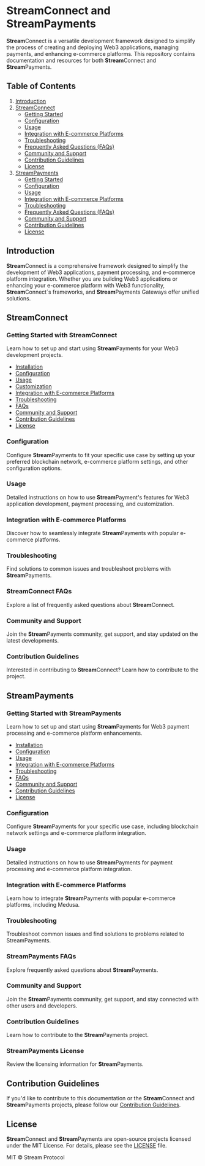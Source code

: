 # StreamConnect and StreamPayments

**Stream**Connect is a versatile development framework designed to simplify the process of creating and deploying Web3 applications, managing payments, and enhancing e-commerce platforms. This repository contains documentation and resources for both **Stream**Connect and **Stream**Payments.

## Table of Contents

1. [Introduction](#introduction)
2. [StreamConnect](#streamconnect)
   - [Getting Started](#getting-started-with-streamconnect)
   - [Configuration](#configuration)
   - [Usage](#usage)
   - [Integration with E-commerce Platforms](#integration-with-e-commerce-platforms)
   - [Troubleshooting](#troubleshooting)
   - [Frequently Asked Questions (FAQs)](#streamconnect-faqs)
   - [Community and Support](#community-and-support)
   - [Contribution Guidelines](#contribution-guidelines)
   - [License](#streamconnect-license)
3. [StreamPayments](#streampayments)
   - [Getting Started](#getting-started-with-streampayments)
   - [Configuration](#configuration-1)
   - [Usage](#usage-1)
   - [Integration with E-commerce Platforms](#integration-with-e-commerce-platforms-1)
   - [Troubleshooting](#troubleshooting-1)
   - [Frequently Asked Questions (FAQs)](#streampayments-faqs)
   - [Community and Support](#community-and-support-1)
   - [Contribution Guidelines](#contribution-guidelines-1)
   - [License](#streampayments-license)

## Introduction

**Stream**Connect is a comprehensive framework designed to simplify the development of Web3 applications, payment processing, and e-commerce platform integration. Whether you are building Web3 applications or enhancing your e-commerce platform with Web3 functionality, **Stream**Connect´s frameworks, and **Stream**Payments Gateways offer unified solutions.

## StreamConnect

### Getting Started with StreamConnect

Learn how to set up and start using **Stream**Payments for your Web3 development projects.

- [Installation](#installation)
- [Configuration](#configuration)
- [Usage](#usage)
- [Customization](#customization)
- [Integration with E-commerce Platforms](#integration-with-e-commerce-platforms)
- [Troubleshooting](#troubleshooting)
- [FAQs](#streamconnect-faqs)
- [Community and Support](#community-and-support)
- [Contribution Guidelines](#contribution-guidelines)
- [License](#streamconnect-license)

### Configuration

Configure **Stream**Payments to fit your specific use case by setting up your preferred blockchain network, e-commerce platform settings, and other configuration options.

### Usage

Detailed instructions on how to use **Stream**Payment's features for Web3 application development, payment processing, and customization.

### Integration with E-commerce Platforms

Discover how to seamlessly integrate **Stream**Payments with popular e-commerce platforms.

### Troubleshooting

Find solutions to common issues and troubleshoot problems with **Stream**Payments.

### StreamConnect FAQs

Explore a list of frequently asked questions about **Stream**Connect.

### Community and Support

Join the **Stream**Payments community, get support, and stay updated on the latest developments.

### Contribution Guidelines

Interested in contributing to **Stream**Connect? Learn how to contribute to the project.

## StreamPayments

### Getting Started with StreamPayments

Learn how to set up and start using **Stream**Payments for Web3 payment processing and e-commerce platform enhancements.

- [Installation](#installation-1)
- [Configuration](#configuration-1)
- [Usage](#usage-1)
- [Integration with E-commerce Platforms](#integration-with-e-commerce-platforms-1)
- [Troubleshooting](#troubleshooting-1)
- [FAQs](#streampayments-faqs)
- [Community and Support](#community-and-support-1)
- [Contribution Guidelines](#contribution-guidelines-1)
- [License](#streampayments-license)

### Configuration

Configure **Stream**Payments for your specific use case, including blockchain network settings and e-commerce platform integration.

### Usage

Detailed instructions on how to use **Stream**Payments for payment processing and e-commerce platform integration.

### Integration with E-commerce Platforms

Learn how to integrate **Stream**Payments with popular e-commerce platforms, including Medusa.

### Troubleshooting

Troubleshoot common issues and find solutions to problems related to StreamPayments.

### StreamPayments FAQs

Explore frequently asked questions about **Stream**Payments.

### Community and Support

Join the **Stream**Payments community, get support, and stay connected with other users and developers.

### Contribution Guidelines

Learn how to contribute to the **Stream**Payments project.

### StreamPayments License

Review the licensing information for **Stream**Payments.

## Contribution Guidelines

If you'd like to contribute to this documentation or the **Stream**Connect and **Stream**Payments projects, please follow our [Contribution Guidelines](CONTRIBUTING.md).

## License

**Stream**Connect and **Stream**Payments are open-source projects licensed under the MIT License. For details, please see the [LICENSE](LICENSE) file.

MIT © Stream Protocol

